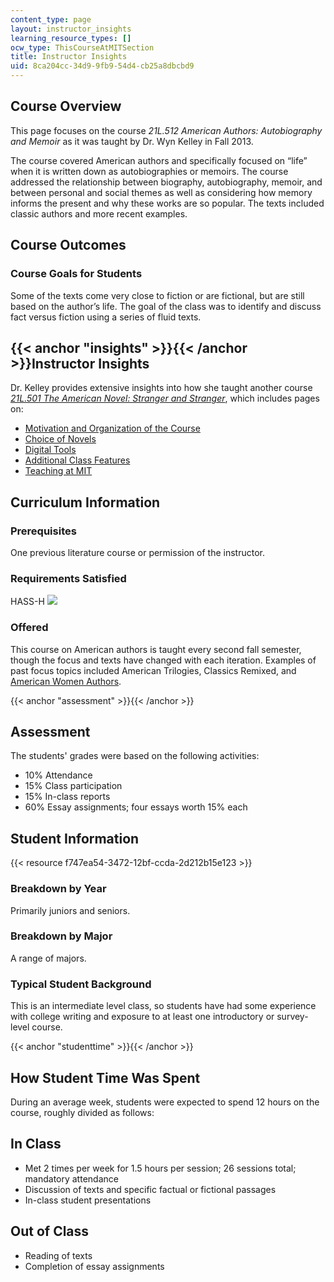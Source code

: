 ```yaml
---
content_type: page
layout: instructor_insights
learning_resource_types: []
ocw_type: ThisCourseAtMITSection
title: Instructor Insights
uid: 8ca204cc-34d9-9fb9-54d4-cb25a8dbcbd9
---
```


Course Overview
---------------

This page focuses on the course _21L.512 American Authors: Autobiography and Memoir_ as it was taught by Dr. Wyn Kelley in Fall 2013.

The course covered American authors and specifically focused on “life” when it is written down as autobiographies or memoirs. The course addressed the relationship between biography, autobiography, memoir, and between personal and social themes as well as considering how memory informs the present and why these works are so popular. The texts included classic authors and more recent examples.

Course Outcomes
---------------

### Course Goals for Students

Some of the texts come very close to fiction or are fictional, but are still based on the author’s life. The goal of the class was to identify and discuss fact versus fiction using a series of fluid texts.

{{< anchor "insights" >}}{{< /anchor >}}Instructor Insights
-----------------------------------------------------------

Dr. Kelley provides extensive insights into how she taught another course _[21L.501 The American Novel: Stranger and Stranger](/courses/21l-501-the-american-novel-stranger-and-stranger-spring-2013)_, which includes pages on:

*   [Motivation and Organization of the Course](/courses/21l-501-the-american-novel-stranger-and-stranger-spring-2013/pages/instructor-insights/motivation-and-organization-of-the-course) 
*   [Choice of Novels](/courses/21l-501-the-american-novel-stranger-and-stranger-spring-2013/pages/instructor-insights/choice-of-novels)
*   [Digital Tools](/courses/21l-501-the-american-novel-stranger-and-stranger-spring-2013/pages/instructor-insights/digital-tools)
*   [Additional Class Features](/courses/21l-501-the-american-novel-stranger-and-stranger-spring-2013/pages/instructor-insights/additional-class-features)
*   [Teaching at MIT](/courses/21l-501-the-american-novel-stranger-and-stranger-spring-2013/pages/instructor-insights/teaching-at-mit)

Curriculum Information
----------------------

### Prerequisites

One previous literature course or permission of the instructor.

### Requirements Satisfied

HASS-H ![](/images/educator/icon-question-hass-h.png)

### Offered

This course on American authors is taught every second fall semester, though the focus and texts have changed with each iteration. Examples of past focus topics included American Trilogies, Classics Remixed, and [American Women Authors](/courses/21l-512-american-authors-american-women-authors-spring-2003).

{{< anchor "assessment" >}}{{< /anchor >}}

Assessment
----------

The students' grades were based on the following activities:

- 10% Attendance
- 15% Class participation
- 15% In-class reports
- 60% Essay assignments; four essays worth 15% each

Student Information
-------------------

{{< resource f747ea54-3472-12bf-ccda-2d212b15e123 >}}

### Breakdown by Year

Primarily juniors and seniors.

### Breakdown by Major

A range of majors.

### Typical Student Background

This is an intermediate level class, so students have had some experience with college writing and exposure to at least one introductory or survey-level course.

{{< anchor "studenttime" >}}{{< /anchor >}}

How Student Time Was Spent
--------------------------

During an average week, students were expected to spend 12 hours on the course, roughly divided as follows:

In Class
--------

*   Met 2 times per week for 1.5 hours per session; 26 sessions total; mandatory attendance
*   Discussion of texts and specific factual or fictional passages
*   In-class student presentations

Out of Class
------------

*   Reading of texts
*   Completion of essay assignments